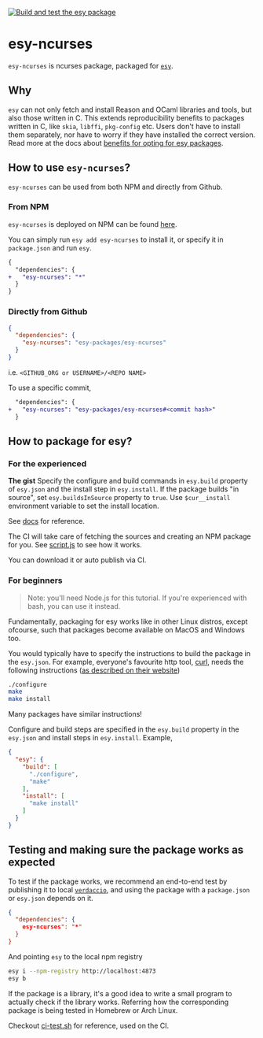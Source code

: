[![Build and test the esy package](https://github.com/ManasJayanth/esy-ncurses/actions/workflows/workflow.yml/badge.svg)](https://github.com/ManasJayanth/esy-ncurses/actions/workflows/workflow.yml)

# esy-ncurses

`esy-ncurses` is ncurses package, packaged for [`esy`](https://esy.sh/).

## Why
`esy` can not only fetch and install Reason and OCaml libraries and tools,
but also those written in C. This extends reproducibility benefits to
packages written in C, like `skia`, `libffi`, `pkg-config`
etc. Users don't have to install them separately, nor have to worry if
they have installed the correct version. Read more at the docs about
[benefits for opting for esy packages](https://esy.sh#TODO).

## How to use `esy-ncurses`?

`esy-ncurses` can be used from both NPM and directly from Github.

### From NPM 

`esy-ncurses` is deployed on NPM can be found
[here](https://www.npmjs.com/package/TODO).

You can simply run `esy add esy-ncurses` to install it, or specify it in
`package.json` and run `esy`.

```diff
{
  "dependencies": {
+   "esy-ncurses": "*"
  }
}
```

### Directly from Github

```json
{
  "dependencies": {
    "esy-ncurses": "esy-packages/esy-ncurses"
  }
}
```

i.e. `<GITHUB_ORG or USERNAME>/<REPO NAME>`

To use a specific commit,

```diff
  "dependencies": {
+   "esy-ncurses": "esy-packages/esy-ncurses#<commit hash>"
  }
```

## How to package for esy?

### For the experienced

**The gist**
Specify the configure and build commands in `esy.build` property of
`esy.json` and the install step in `esy.install`. If the package
builds "in source", set `esy.buildsInSource` property to `true`. Use
`$cur__install` environment variable to set the install location.

See [docs](TODO) for reference.

The CI will take care of fetching the sources and creating an NPM
package for you. See [script.js](TODO) to see how it works.

You can download it or auto publish via CI.

### For beginners

> Note: you'll need Node.js for this tutorial. If you're experienced
> with bash, you can use it instead.

Fundamentally, packaging for esy works like in other Linux distros,
except ofcourse, such that packages become available on MacOS and
Windows too.

You would typically have to specify the instructions to build the
package in the `esy.json`. For example, everyone's favourite http
tool, [curl](https://curl.se/), needs the following instructions ([as
described on their website](https://curl.se/docs/install.html))

```sh
./configure
make
make install
```

Many packages have similar instructions!

Configure and build steps are specified in the `esy.build` property in
the `esy.json` and install steps in `esy.install`. Example,

```json
{
  "esy": {
    "build": [
	  "./configure",
	  "make"
	],
	"install": [
	  "make install"
	]
  }
}
```


## Testing and making sure the package works as expected 

To test if the package works, we recommend an end-to-end test by
publishing it to local
[`verdaccio`](https://github.com/verdaccio/verdaccio), and using the
package with a `package.json` or `esy.json` depends on it.

```json
{
  "dependencies": {
    esy-ncurses": "*"
  }
}
```

And pointing `esy` to the local npm registry

```sh
esy i --npm-registry http://localhost:4873
esy b
```

If the package is a library, it's a good idea to write a small program
to actually check if the library works. Referring how the
corresponding package is being tested in Homebrew or Arch Linux.

Checkout [ci-test.sh](./ci-test.sh) for reference, used on the CI.
